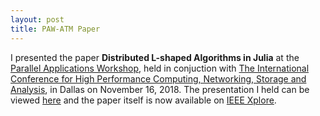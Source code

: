 ```yaml
---
layout: post
title: PAW-ATM Paper
---
```


I presented the paper **Distributed L-shaped Algorithms in Julia** at the [Parallel Applications Workshop](https://sourceryinstitute.github.io/PAW/), held in conjuction with [The International Conference for High Performance Computing, Networking, Storage and Analysis](https://sc18.supercomputing.org/), in Dallas on November 16, 2018. The presentation I held can be viewed [here](/publications/paw2018/presentation.pdf) and the paper itself is now available on [IEEE Xplore](https://ieeexplore.ieee.org/document/8639173/).
